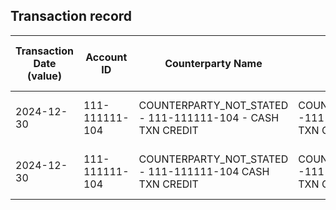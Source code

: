 ## Transaction record
| Transaction Date (value) | Account ID | Counterparty Name | Counterparty ID | Originating Currency | Originating Amount | Debit Credit Indicator | Beneficiary Bank Raw | Originator Bank Raw | Beneficiary Name | Originator Account Number | Transaction Type Source | Transaction Code Description | Sending Bank Account Number | Sending Bank Address | Converted Amount | Fraud payment |
| --- | --- | --- | --- | --- | --- | --- | --- | --- | --- | --- | --- | --- | --- | --- | --- | --- |
| 2024-12-30 | 111-111111-104 | COUNTERPARTY\_NOT\_STATED - 111-111111-104 - CASH TXN CREDIT | COUNTERPARTY\_NOT\_STATED -111-111111-104 - CASH TXN CREDIT | HKD | 50000 | C | NaN | NaN | MR CHONG MAN | COUNTERPARTY\_NOT\_STATED -111-111111-104 - CASH TXN CREDIT | CCCS | ATM/CDM CASH CREDIT USINGACCOUNT INPUT | NaN | NaN | 50000 | 5 |
| 2024-12-30 | 111-111111-104 | COUNTERPARTY\_NOT\_STATED - 111-111111-104 CASH TXN CREDIT | COUNTERPARTY\_NOT\_STATED -111-111111-104 - CASH TXN CREDIT | HKD | 50000 | C | NaN | NaN | MR CHONG MAN | COUNTERPARTY\_NOT\_STATED -111-111111-104 - CASH TXN CREDIT | CCCS | ATM/CDM CASH CREDIT USINGACCOUNT INPUT | NaN | NaN | 50000 | 6 |